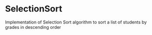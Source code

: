# SelectionSort
Implementation of Selection Sort algorithm to sort a list of students by grades in descending order
